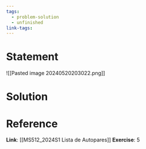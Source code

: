 ```yaml
---
tags:
  - problem-solution
  - unfinished
link-tags:
---
```

# Statement 
![[Pasted image 20240520203022.png]]

# Solution


# Reference
**Link**: [[MS512_2024S1 Lista de Autopares]]
**Exercise**: 5